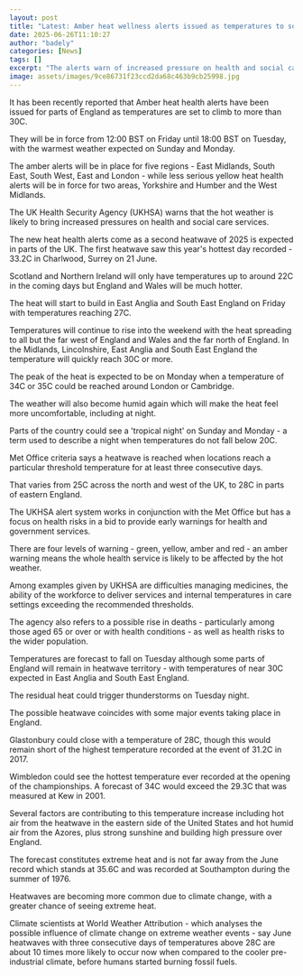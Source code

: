 ```yaml
---
layout: post
title: "Latest: Amber heat wellness alerts issued as temperatures to soar"
date: 2025-06-26T11:10:27
author: "badely"
categories: [News]
tags: []
excerpt: "The alerts warn of increased pressure on health and social care services as temperatures climb."
image: assets/images/9ce86731f23ccd2da68c463b9cb25998.jpg
---
```


It has been recently reported that Amber heat health alerts have been issued for parts of England as temperatures are set to climb to more than 30C.

They will be in force from 12:00 BST on Friday until 18:00 BST on Tuesday, with the warmest weather expected on Sunday and Monday.

The amber alerts will be in place for five regions - East Midlands, South East, South West, East and London -  while less serious yellow heat health alerts will be in force for two areas, Yorkshire and Humber and the West Midlands.

The UK Health Security Agency (UKHSA) warns that the hot weather is likely to bring increased pressures on health and social care services.

The new heat health alerts come as a second heatwave of 2025 is expected in parts of the UK. The first heatwave saw this year's hottest day recorded - 33.2C in Charlwood, Surrey on 21 June.

Scotland and Northern Ireland will only have temperatures up to around 22C in the coming days but England and Wales will be much hotter.

The heat will start to build in East Anglia and South East England on Friday with temperatures reaching 27C.

Temperatures will continue to rise into the weekend with the heat spreading to all but the far west of England and Wales and the far north of England. In the Midlands, Lincolnshire, East Anglia and South East England the temperature will quickly reach 30C or more.

The peak of the heat is expected to be on Monday when a temperature of 34C or 35C could be reached around London or Cambridge.

The weather will also become humid again which will make the heat feel more uncomfortable, including at night. 

Parts of the country could see a 'tropical night' on Sunday and Monday - a term used to describe a night when temperatures do not fall below 20C. 

Met Office criteria says a heatwave is reached when locations reach a particular threshold temperature for at least three consecutive days.

That varies from 25C across the north and west of the UK, to 28C in parts of eastern England.

The UKHSA alert system works in conjunction with the Met Office but has a focus on health risks in a bid to provide early warnings for health and government services.

There are four levels of warning - green, yellow, amber and red - an amber warning means the whole health service is likely to be affected by the hot weather.

Among examples given by UKHSA are difficulties managing medicines, the ability of the workforce to deliver services and internal temperatures in care settings exceeding the recommended thresholds.

The agency also refers to a possible rise in deaths - particularly among those aged 65 or over or with health conditions - as well as health risks to the wider population.

Temperatures are forecast to fall on Tuesday although some parts of England will remain in heatwave territory - with temperatures of near 30C expected in East Anglia and South East England.

The residual heat could trigger thunderstorms on Tuesday night.

The possible heatwave coincides with some major events taking place in England. 

Glastonbury could close with a temperature of 28C, though this would remain short of the highest temperature recorded at the event of 31.2C in 2017. 

Wimbledon could see the hottest temperature ever recorded at the opening of the championships. A forecast of 34C would exceed the 29.3C that was measured at Kew in 2001.

Several factors are contributing to this temperature increase including hot air from the heatwave in the eastern side of the United States and hot humid air from the Azores, plus strong sunshine and building high pressure over England.

The forecast constitutes extreme heat and is not far away from the June record which stands at 35.6C and was recorded at Southampton during the summer of 1976.

Heatwaves are becoming more common due to climate change, with a greater chance of seeing extreme heat.

Climate scientists at World Weather Attribution - which analyses the possible influence of climate change on extreme weather events - say June heatwaves with three consecutive days of temperatures above 28C are about 10 times more likely to occur now when compared to the cooler pre-industrial climate, before humans started burning fossil fuels.

